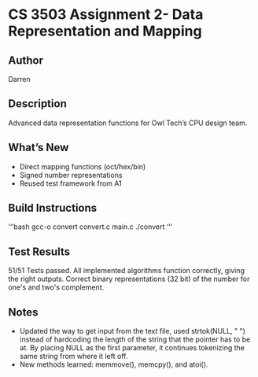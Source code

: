 # CS 3503 Assignment 2- Data Representation and Mapping
 
## Author
Darren
 
## Description
Advanced data representation functions for Owl Tech’s CPU design team.

## What’s New
- Direct mapping functions (oct/hex/bin)
- Signed number representations
- Reused test framework from A1
 
## Build Instructions
‘‘‘bash
gcc-o convert convert.c main.c
./convert
‘‘‘
 
## Test Results
51/51 Tests passed.
All implemented algorithms function correctly, giving the right outputs.
Correct binary representations (32 bit) of the number for one's and two's complement.

## Notes
- Updated the way to get input from the text file, used strtok(NULL, " ") instead of hardcoding the length of the string that the pointer has to be at. By placing NULL as the first parameter, it continues tokenizing the same string from where it left off.
- New methods learned: memmove(), memcpy(), and atoi().